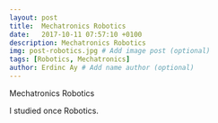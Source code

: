 ```yaml
---
layout: post
title:  Mechatronics Robotics
date:   2017-10-11 07:57:10 +0100
description: Mechatronics Robotics
img: post-robotics.jpg # Add image post (optional)
tags: [Robotics, Mechatronics]
author: Erdinc Ay # Add name author (optional)
---
```

Mechatronics Robotics

I studied once Robotics.